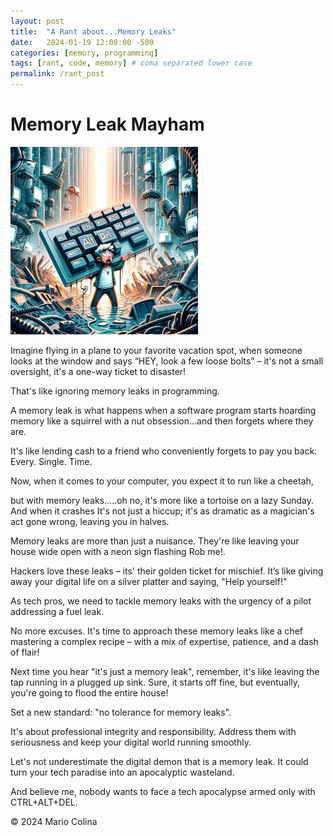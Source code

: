 ```yaml
---
layout: post
title:  "A Rant about...Memory Leaks"
date:   2024-01-19 12:00:00 -500
categories: [memory, programming]
tags: [rant, code, memory] # coma separated lower case
permalink: /rant_post
---
```

# Memory Leak Mayham

<img src="/assets/images/memory_leak.jpg" alt="Memory leak havoc" width="300">


Imagine flying in a plane to your favorite vacation spot, when someone looks at the window and says “HEY, look a few loose bolts” – it's not a small oversight, it's a one-way ticket to disaster! 

That's like ignoring memory leaks in programming.

A memory leak is what happens when a software program starts hoarding memory like a squirrel with a nut obsession…and then forgets where they are. 

It's like lending cash to a friend who conveniently forgets to pay you back. Every. Single. Time.

Now, when it comes to your computer, you expect it to run like a cheetah, 

but with memory leaks…..oh no, it's more like a tortoise on a lazy Sunday. And when it crashes It's not just a hiccup; it's as dramatic as a magician's act gone wrong, leaving you in halves.

Memory leaks are more than just a nuisance. They're like leaving your house wide open with a neon sign flashing Rob me!. 

Hackers love these leaks – its' their golden ticket for mischief. It’s like giving away your digital life on a silver platter and saying, "Help yourself!"

As tech pros, we need to tackle memory leaks with the urgency of a pilot addressing a fuel leak. 

No more excuses. It's time to approach these memory leaks like a chef mastering a complex recipe – with a mix of expertise, patience, and a dash of flair!

Next time you hear "it's just a memory leak", remember, it's like leaving the tap running in a plugged up sink. Sure, it starts off fine, but eventually, you're going to flood the entire house!

Set a new standard: "no tolerance for memory leaks". 

It's about professional integrity and responsibility. Address them with seriousness and keep your digital world running smoothly. 

Let's not underestimate the digital demon that is a memory leak. It could turn your tech paradise into an apocalyptic wasteland. 

And believe me, nobody wants to face a tech apocalypse armed only with CTRL+ALT+DEL.

© 2024 Mario Colina 